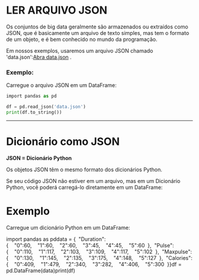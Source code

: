 # LER ARQUIVO JSON

Os conjuntos de big data geralmente são armazenados ou extraídos como JSON, que é basicamente um arquivo de  texto simples, mas tem o formato de um objeto, e é bem conhecido no mundo da programação.

Em nossos exemplos, usaremos um arquivo JSON chamado 'data.json':[Abra data.json](https://www.w3schools.com/python/pandas/data.js) .

### Exemplo:

Carregue o arquivo JSON em um DataFrame:

```python
import pandas as pd

df = pd.read_json('data.json')
print(df.to_string())
```

---

# Dicionário como JSON

**JSON = Dicionário Python**

Os objetos JSON têm o mesmo formato dos dicionários Python.

Se seu código JSON não estiver em um arquivo, mas em um Dicionário Python, você poderá carregá-lo diretamente em um DataFrame:

# Exemplo

Carregue um dicionário Python em um DataFrame:

import pandas as pddata = {  "Duration":{    "0":60,    "1":60,    "2":60,    "3":45,    "4":45,    "5":60  },  "Pulse":{    "0":110,    "1":117,    "2":103,    "3":109,    "4":117,    "5":102  },  "Maxpulse":{    "0":130,    "1":145,    "2":135,    "3":175,    "4":148,    "5":127  },  "Calories":{    "0":409,    "1":479,    "2":340,    "3":282,    "4":406,    "5":300  }}df = pd.DataFrame(data)print(df)